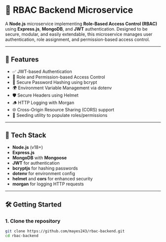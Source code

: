 # 🔐 RBAC Backend Microservice

A **Node.js** microservice implementing **Role-Based Access Control (RBAC)** using **Express.js**, **MongoDB**, and **JWT** authentication. Designed to be secure, modular, and easily extendable, this microservice manages user authentication, role assignment, and permission-based access control.

---

## 🚀 Features

- ✅ JWT-based Authentication
- 🔐 Role and Permission-based Access Control
- 🧾 Secure Password Hashing using bcrypt
- 🌍 Environment Variable Management via dotenv
- 🛡️ Secure Headers using Helmet
- 🪵 HTTP Logging with Morgan
- 🌐 Cross-Origin Resource Sharing (CORS) support
- 🧪 Seeding utility to populate roles/permissions

---

## 🧰 Tech Stack

- **Node.js** (v18+)
- **Express.js**
- **MongoDB** with **Mongoose**
- **JWT** for authentication
- **bcryptjs** for hashing passwords
- **dotenv** for environment config
- **helmet** and **cors** for enhanced security
- **morgan** for logging HTTP requests

---

## 🛠️ Getting Started

### 1. Clone the repository

```bash
git clone https://github.com/mayes243/rbac-backend.git
cd rbac-backend
```
